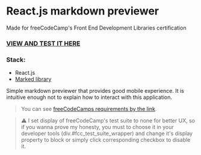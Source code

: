 # React.js markdown previewer
Made for freeCodeCamp's Front End Development Libraries certification
### [VIEW AND TEST IT HERE](https://vaskovskied.github.io/markdown-previewer-fcc/)

### Stack:  
* React.js
* [Marked library](https://github.com/markedjs/marked)

Simple markdown previewer that provides good mobile experience. It is intuitive enough not to explain how to interact with this application.

> You can see [freeCodeCamps requirements by the link](https://www.freecodecamp.org/learn/front-end-development-libraries/front-end-development-libraries-projects/build-a-markdown-previewer).

> :warning: I set display of freeCodeCamp's test suite to none for better UX, so if you wanna prove my honesty, you must to choose it in your developer tools (div.#fcc_test_suite_wrapper) and change it's display property to block or simply click corresponding checkbox to disable it.  
